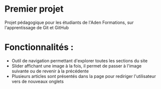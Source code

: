 #   Premier projet

Projet pédagogique pour les étudiants de l'Aden Formations, sur
l'apprentissage de Git et GitHub

# Fonctionnalités :

- Outil de navigation permettant d'explorer toutes les sections du site
- Slider affichant une image à la fois, il permet de passer à l'image suivante
ou de revenir à la précédente
- Plusieurs articles sont présentés dans la page pour rediriger l'utilisateur vers de nouveaux onglets
